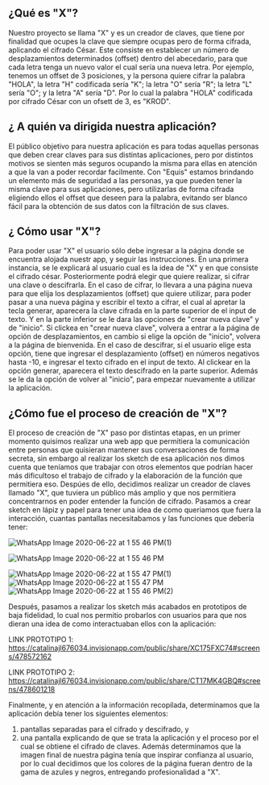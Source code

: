 ## ¿Qué es "X"?

Nuestro proyecto se llama "X" y es un creador de claves, que tiene por finalidad que ocupes la clave que siempre ocupas pero de forma cifrada, aplicando el cifrado César. Este consiste en establecer un número de desplazamientos determinados (offset) dentro del abecedario, para que cada letra tenga un nuevo valor el cual sería una nueva letra. Por ejemplo, tenemos un offset de 3 posiciones, y la persona quiere cifrar la palabra "HOLA", la letra "H" codificada sería "K"; la letra "O" sería "R"; la letra "L" sería "O"; y la letra "A" sería "D". Por lo cual la palabra "HOLA" codificada por cifrado César con un ofsett de 3, es "KROD".

## ¿ A quién va dirigida nuestra aplicación? 

El público objetivo para nuestra aplicación es para todas aquellas personas que deben crear claves para sus distintas aplicaciones, pero por distintos motivos se sienten más seguros ocupando la misma para ellas en atención a que la van a poder recordar facilmente. Con "Equis" estamos brindando un elemento más de seguridad a las personas, ya que pueden tener la misma clave para sus aplicaciones, pero utilizarlas de forma cifrada eligiendo ellos el offset que deseen para la palabra, evitando ser blanco fácil para la obtención de sus datos con la filtración de sus claves. 

## ¿ Cómo usar "X"? 

Para poder usar "X" el usuario sólo debe ingresar a la página donde se encuentra alojada nuestr app, y seguir las instrucciones. En una primera instancia, se le explicará al usuario cual es la idea de "X" y en que consiste el cifrado césar. Posteriormente podrá elegir que quiere realizar, si cifrar una clave o descifrarla. 
En el caso de cifrar, lo llevara a una página nueva para que elija los desplazamientos (offset) que quiere utilizar, para poder pasar a una nueva página y escribir el texto a cifrar, el cual al apretar la tecla generar, aparecera la clave cifrada en la parte superior de el input de texto. Y en la parte inferior se le dara las opciones de "crear nueva clave" y de "inicio". Si clickea en "crear nueva clave", volvera a entrar a la página de opción de desplazamientos, en cambio si elige la opción de "inicio", volvera a la página de bienvenida. 
En el caso de descifrar, si el usuario elige esta opción, tiene que ingresar el desplazamiento (offset) en números negativos hasta -10, e ingresar el texto cifrado en el input de texto. Al clickear en la opción generar, aparecera el texto descifrado en la parte superior. 
Además se le da la opción de volver al "inicio", para empezar nuevamente a utilizar la aplicación. 

## ¿Cómo fue el proceso de creación de "X"?

El proceso de creación de "X" paso por distintas etapas, en un primer momento quisimos realizar una web app que permitiera la comunicación entre personas que quisieran mantener sus conversaciones de forma secreta, sin embargo al realizar los sketch de esa aplicación nos dimos cuenta que teníamos que trabajar con otros elementos que podrían hacer más dificultoso el trabajo de cifrado y la elaboración de la función que permitiera eso. Despúes de ello, decidimos realizar un creador de claves llamado "X", que tuviera un público más amplio y que nos permitiera concentrarnos en poder entender la función de cifrado. 
Pasamos a crear sketch en lápiz y papel para tener una idea de como queriamos que fuera la interacción, cuantas pantallas necesitabamos y las funciones que debería tener: 

![WhatsApp Image 2020-06-22 at 1 55 46 PM(1)](https://user-images.githubusercontent.com/66574419/85320032-79cd2800-b490-11ea-8b49-528edbc31481.jpeg)

![WhatsApp Image 2020-06-22 at 1 55 46 PM](https://user-images.githubusercontent.com/66574419/85320126-95d0c980-b490-11ea-910f-b1c68402b532.jpeg)

![WhatsApp Image 2020-06-22 at 1 55 47 PM(1)](https://user-images.githubusercontent.com/66574419/85320201-b6991f00-b490-11ea-9b49-d49bd6a9d154.jpeg)
![WhatsApp Image 2020-06-22 at 1 55 47 PM](https://user-images.githubusercontent.com/66574419/85320226-c3b60e00-b490-11ea-97aa-d216a01ac483.jpeg)
![WhatsApp Image 2020-06-22 at 1 55 46 PM(2)](https://user-images.githubusercontent.com/66574419/85320268-d2042a00-b490-11ea-94db-8792c8c4c6c2.jpeg)


Después, pasamos a realizar los sketch más acabados en prototipos de baja fidelidad, lo cual nos permitio probarlos con usuarios para que nos dieran una idea de como interactuaban ellos con la aplicación:

LINK PROTOTIPO 1: https://catalinajl676034.invisionapp.com/public/share/XC175FXC74#screens/478572162

LINK PROTOTIPO 2: https://catalinajl676034.invisionapp.com/public/share/CT17MK4GBQ#screens/478601218

Finalmente, y en atención a la información recopilada, determinamos que la aplicación debía tener los siguientes elementos:
1) pantallas separadas para el cifrado y descifrado, y
2) una pantalla explicando de que se trata la aplicación y el proceso por el cual se obtiene el cifrado de claves. 
Además determinamos que la imagen final de nuestra página tenía que inspirar confianza al usuario, por lo cual decidimos que los colores de la página fueran dentro de la gama de azules y negros, entregando profesionalidad a "X". 
